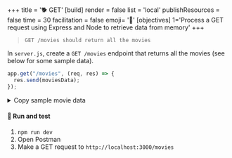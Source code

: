 +++
title = '🐕 GET'
[build]
    render = false
    list = 'local'
    publishResources = false
time = 30
facilitation = false
emoji= '🧩'
[objectives]
    1='Process a GET request using Express and Node to retrieve data from memory'
+++

> `GET /movies should return all the movies`

In `server.js`, create a `GET /movies` endpoint that returns all the movies (see below for some sample data).

```js
app.get("/movies", (req, res) => {
  res.send(moviesData);
});
```

<details>
<summary>Copy sample movie data</summary>

```js
const movies = [
  {
    id: 1,
    title: "The Godfather",
    certificate: "18",
    yearOfRelease: 1972,
    director: "Francis Ford Coppola",
  },
  {
    id: 2,
    title: "The Shawshank Redemption",
    certificate: "15",
    yearOfRelease: 1994,
    director: "Frank Darabont",
  },
  {
    id: 3,
    title: "Schindler's List",
    certificate: "15",
    yearOfRelease: 1993,
    director: "Steven Spielberg",
  },
];
```

</details>

#### 🧪 Run and test

1. `npm run dev`
1. Open Postman
1. Make a GET request to `http://localhost:3000/movies`
